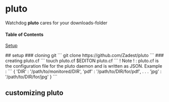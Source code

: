 # pluto
Watchdog **pluto** cares for your downloads-folder


#### Table of Contents
[Setup](#setup)


<a name="#setup"/>
## setup
### cloning git
```
git clone https://github.com/Zadest/pluto
```
### creating pluto.cf
```
touch pluto.cf
$EDITON pluto.cf
```
! Note ! :  pluto.cf is the configuration file for the pluto daemon and is written as JSON.
Example :
```
{
  'DIR' : '/path/to/monitored/DIR',
  'pdf' : '/path/to/DIR/for/pdf',
  .
  .
  .
  'jpg' : '/path/to/DIR/for/jpg'
}
```


## customizing pluto

##

